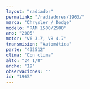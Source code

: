 ```yaml
---
layout: "radiador"
permalink: "/radiadores/1963/"
marca: "Chrysler / Dodge"
modelo: "RAM 1500/2500"
ano: "2005"
motor: "V6 3.7, V8 4.7"
transmision: "Automática"
parte: "432512"
clima: "Con clima"
alto: "24 1/8"
ancho: "19"
observaciones: ""
id: "1963"
---
```



